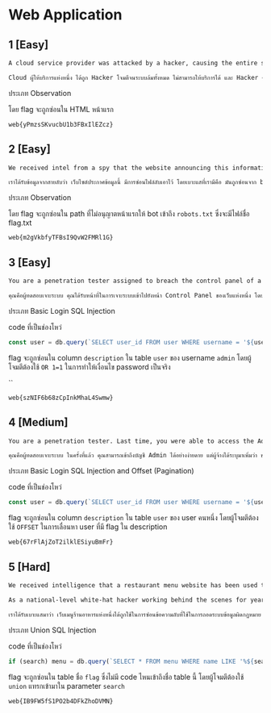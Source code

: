 # Web Application

## 1 [Easy]

```txt
A cloud service provider was attacked by a hacker, causing the entire system to go down and become unavailable. The hacker left a secret message on the website, and you've been assigned to find that hidden message.

Cloud ผู้ให้บริการแห่งหนึ่ง ได้ถูก Hacker โจมตีจนระบบล้มทั้งหมด ไม่สามารถให้บริการได้ และ Hacker คนนั้น ได้ทิ้งข้อความลับเอาไว้ในเว็บนั้น และคุณได้รับหน้าที่ให้ค้นหาข้อความลับดังกล่าวในเว็บไซต์
```

ประเภท Observation

โดย flag จะถูกซ่อนใน HTML หน้าแรก

`web{yPmzsSKvucbU1b3FBxIlEZcz}`

## 2 [Easy]

```txt
We received intel from a spy that the website announcing this information has a hidden file. The only clue we have is that it’s hidden from bots on the internet.

เราได้รับข้อมูลจากสายลับว่า เว็บไซต์ประกาศข้อมูลนี้ มีการซ่อนไฟล์ลับเอาไว้ โดยเบาะแสที่เรามีคือ มันถูกซ่อนจาก bots บน internet
```

ประเภท Observation

โดย flag จะถูกซ่อนใน path ที่ไม่อนุญาตหน้าแรกให้ bot เข้าถึง `robots.txt` ซึ่งจะมีไฟล์ชื่อ flag.txt

`web{m2gVkbfyTFBsI9QvW2FMRl1G}`

## 3 [Easy]

```txt
You are a penetration tester assigned to breach the control panel of a certain website. The client mentioned that if you manage to successfully breach the system, you will find a description meant exclusively for the Admin.

คุณคือผู้ทดสอบเจาะระบบ คุณได้รับหน้าที่ในการเจาะระบบเข้าไปยังหน้า Control Panel ของเว็บแห่งหนึ่ง โดยผู้จ้างระบุว่า ถ้าคุณสามารถเจาะระบบมันได้จริงๆ คุณจะพบกับคำอธิบายเฉพาะ Admin
```

ประเภท Basic Login SQL Injection

code ที่เป็นช่องโหว่

```ts
const user = db.query(`SELECT user_id FROM user WHERE username = '${username}' AND password = '${password}'`).get() as { user_id: number } | null
```

flag จะถูกซ่อนใน column `description` ใน table `user` ของ username `admin` โดยผู้โจมตีต้องใช้ `OR 1=1` ในการทำให้เงื่อนไข password เป็นจริง

``

`web{szNIF6b68zCpInkMhaL4Swmw}`

## 4 [Medium]

```txt
You are a penetration tester. Last time, you were able to access the Admin account with ease. However, the client has now asked you to test the system further by trying to find a user who also has a special description, just like the Admin, without specifying which user it is.

คุณคือผู้ทดสอบเจาะระบบ ในครั้งที่แล้ว คุณสามารถเข้าถึงบัญชี Admin ได้อย่างง่ายดาย แต่ผู้จ้างได้ระบุมาเพิ่มว่า ช่วยลองทดสอบเจาะระบบเพื่อค้นหา User ที่มีคำอธิบายเฉพาะเหมือนๆ Admin ได้ไหม โดยไม่ได้ระบุว่าเป็น User คนไหน
```

ประเภท Basic Login SQL Injection and Offset (Pagination)

code ที่เป็นช่องโหว่

```ts
const user = db.query(`SELECT user_id FROM user WHERE username = '${username}' AND password = '${password}'`).get() as { user_id: number } | null
```

flag จะถูกซ่อนใน column `description` ใน table `user` ของ user คนหนึ่ง โดยผู้โจมตีต้องใช้ `OFFSET` ในการเลื่อนหา user ที่มี flag ใน description

`web{67rFlAjZoT2ilklESiyuBmFr}`

## 5 [Hard]

```txt
We received intelligence that a restaurant menu website has been used to hide a secret message related to decoding illegal data systems. Our sources indicate that the information is stored in the same database as the restaurant menu data. The criminal who hid the secret message thought the restaurant database would not attract attention. The restaurant in question belongs to the relative of the offender and is located in a foreign country. The problem is that the country is not cooperating with us in accessing the location and data. To prove that the encrypted data we seized is indeed illegal, we need to decrypt it.

As a national-level white-hat hacker working behind the scenes for years, you have been tasked with breaching the restaurant website’s database to uncover the secret message used for decryption.

เราได้รับเบาะแสมาว่า เว็บเมนูร้านอาหารแห่งหนึ่งได้ถูกใช้ในการซ่อนข้อความลับที่ใช้ในการถอดระบบข้อมูลผิดกฎหมาย โดยสายลับเราได้ทราบมาว่า มันถูกเก็บในฐานข้อมูลเดียวกันกับข้อมูลเมนูร้านอาหาร โดยคนร้ายที่ซ่อนข้อความลับคิดว่าฐานข้อมูลร้านอาหารไม่น่าจะสะดุดตาใคร และร้านอาหารนี้เป็นร้านอาหารของญาติผู้กระทำความผิด โดยมันตั้งอยู่ที่ต่างประเทศ ซึ่งปัญหาคือประเทศนั้นไม่ให้ความร่วมมือเราในการเข้าถึงสถานที่และข้อมูลนั้น เพื่อพิสูจว่าข้อมูลที่เข้ารหัสที่เรายึดมาได้นั้นเป็นข้อมูลผิดกฎหมายจริง เราจะต้องถอดรหัสมันออกมาให้ได้ โดยเราในฐานะ Hacker สายขาวระดับประเทศที่ทำงานเบื้องหลังอย่างลับๆมานาน ได้รับมอบหมายให้โจมตีเข้าไปยังฐานข้อมูลของเว็บเมนูร้านอาหารแห่งนั้น เพื่อค้นหาข้อความลับที่ใช้ในการถอดรหัส
```

ประเภท Union SQL Injection

code ที่เป็นช่องโหว่

```ts
if (search) menu = db.query(`SELECT * FROM menu WHERE name LIKE '%${search}%'`).all() as Menu[]
```

flag จะถูกซ่อนใน table ชื่อ `flag` ซึ่งไม่มี code ไหนเข้าถึงชื่อ table นี้ โดยผู้โจมตีต้องใช้ `union` แทรกเข้ามาใน parameter `search`

`web{IB9FW5fS1PO2b4DFkZhoDVMN}`
